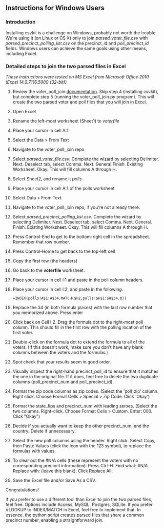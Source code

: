 Instructions for Windows Users
----------------

### Introduction

Installing csvkit is a challenge on Windows, probably not worth the trouble. We're using it (on Linux or OS X) only to join _parsed_voter_file.csv_ with _parsed_precinct_polling_list.csv_ on the precinct_id and _poll_precinct_id_ fields. Windows users can achieve the same goals using other means, including Excel.

### Detailed steps to join the two parsed files in Excel
_These instructions were tested on MS Excel from Microsoft Office 2010 (Excel 14.0.7116.5000 (32-bit))_

1. Review the voter_poll_join  [documentation](https://github.com/mroswell/voter_poll_join/blob/master/README.md). Skip step 4 (installing csvkit), but complete step 5 (running the voter_poll_join.py program). This will create the two parsed voter and poll files that you will join in Excel.
2. Open Excel
3. Rename the left-most worksheet (Sheet1) to _voterfile_
4. Place your cursor in cell A:1
  5. Select the Data > From Text
  6. Navigate to the voter_poll_join repo
  7. Select _parsed_voter_file.csv_. Complete the wizard by selecting Delimiter. Next. Deselect tab, select Comma. Next. General.Finish. Existing Worksheet. Okay. This will fill columns A through H.
8. Select Sheet2, and rename it _polls_
  9. Place your cursor in cell A:1 of the polls worksheet
  10. Select Data > From Text.
  11. Navigate to the voter_poll_join repo, if you're not already there.
  12. Select _parsed_precinct_polling_list.csv_. Complete the wizard by selecting Delimiter. Next. Deselect tab, select Comma. Next. General. Finish. Existing Worksheet. Okay. This will fill columns A through H.
  13. Press Control-End to get to the bottom-right cell in the spreadsheet. Remember that row number.
  14. Press Control-Home to get back to the top-left cell
  15. Copy the first row (the headers)
16. Go back to the __voterfile__ worksheet.
  17. Place your cursor in cell I:1 and paste in the poll column headers.
  18. Place your cursor in cell I:2, and paste in the following.
      ```
      =INDEX(polls!A$1:A$34,MATCH($H2,polls!$H$1:$H$34,0))
      ```
  19. Replace the 34 (in both formula places) with the last row number that you memorized above. Press enter
  20. Click back on Cell I:2. Drag the formula dot to the right-most poll column. This should fill in the first row with the polling location of the first voter.
  21. Double-click on the formula dot to extend the formula to all of the voters. (If this doesn't work, make sure you don't have  any blank columns between the voters and the formulas.)
  22. Spot check that your results seem in good order.
23. Visually inspect the right-hand precinct_poll_id to ensure that it matches the one in the original file. If it does, feel free to delete the two duplicate columns (poll_precinct_num and poll_precinct_id).
  24. Format the zip code columns as zip codes. (Select the 'poll_zip' column. Right click. Choose Format Cells > Special > Zip Code. Click 'Okay')
  25. Format the state_fips and precinct_num with leading zeroes. (Select the two columns. Right-click. Choose Format Cells > Custom. Enter: 000. Click "Okay")
  25. Decide if you actually want to keep the other precinct_num, and the country. Delete if unnecessary.
  26. Select the new poll columns using the header.  Right click. Select Copy, then Paste Values (click the icon with the 123 symbol), to replace the formulas with values.
  27. To clear out the #N/A cells (these represent the voters with no corresponding precinct information): Press Ctrl-H. Find what: #N/A    Replace with: (leave this blank). Click Replace All.

28. Save the Excel file and/or Save As a CSV.

Congratulations!

If you prefer to use a different tool than Excel to join the two parsed files, feel free. Options include Access, MySQL, Postgres, SQLite. If you prefer VLOOKUP to INDEX/MATCH in Excel, feel free to implement that. In essence, the python script creates parsed files that share a common precinct number, enabling a straightforward join.
